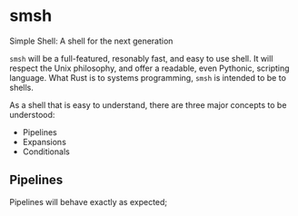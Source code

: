 # smsh
Simple Shell: A shell for the next generation


`smsh` will be a full-featured, resonably fast, and easy to use shell.
It will respect the Unix philosophy, and offer a readable, even Pythonic, scripting language.
What Rust is to systems programming, `smsh` is intended to be to shells.


As a shell that is easy to understand, 
there are three major concepts to be understood:
- Pipelines
- Expansions
- Conditionals

## Pipelines
Pipelines will behave exactly as expected; 

